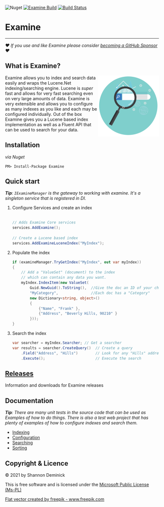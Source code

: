 ![Nuget](https://img.shields.io/nuget/v/Examine) [![Examine Build](https://github.com/Shazwazza/Examine/actions/workflows/build.yml/badge.svg)](https://github.com/Shazwazza/Examine/actions/workflows/build.yml) [![Build Status](https://dev.azure.com/shazwazza/Examine/_apis/build/status/Shazwazza.Examine?branchName=dev)](https://dev.azure.com/shazwazza/Examine/_build/latest?definitionId=4&branchName=dev) 

Examine
===

---
_❤️ If you use and like Examine please consider [becoming a GitHub Sponsor](https://github.com/sponsors/Shazwazza/) ❤️_

## What is Examine?

<img align="right" src="https://raw.githubusercontent.com/Shazwazza/Examine/master/assets/logo-round-small.png"> Examine allows you to index and search data easily and wraps the Lucene.Net indexing/searching engine. Lucene is _super_ fast and allows for very fast searching even on very large amounts of data. Examine is very extensible and allows you to configure as many indexes as you like and each may be configured individually. Out of the box Examine gives you a Lucene based index implementation as well as a Fluent API that can be used to search for your data.

## Installation

_via Nuget_

	PM> Install-Package Examine

## Quick start

_**Tip**: `IExamineManager` is the gateway to working with examine. It's a singleton service that is registered in DI._

1. Configure Services and create an index

    ```cs

    // Adds Examine Core services
    services.AddExamine();

    // Create a Lucene based index
    services.AddExamineLuceneIndex("MyIndex");
    ```
1. Populate the index

    ```cs
    if (examineManager.TryGetIndex("MyIndex", out var myIndex))
    {
        // Add a "ValueSet" (document) to the index 
        // which can contain any data you want.
        myIndex.IndexItem(new ValueSet(
            Guid.NewGuid().ToString(),  //Give the doc an ID of your choice
            "MyCategory",               //Each doc has a "Category"
            new Dictionary<string, object>()
            {
                {"Name", "Frank" },
                {"Address", "Beverly Hills, 90210" }
            }));
    }
    ```
1. Search the index

    ```cs
    var searcher = myIndex.Searcher; // Get a searcher
    var results = searcher.CreateQuery()  // Create a query
        .Field("Address", "Hills")        // Look for any "Hills" addresses
        .Execute();                       // Execute the search
    ```

## [Releases](https://github.com/Shandem/Examine/releases)

Information and downloads for Examine releases

## Documentation

_**Tip**: There are many unit tests in the source code that can be used as Examples of how to do things. There is also a test web project that has plenty of examples of how to configure indexes and search them._

* [Indexing](https://shazwazza.github.io/Examine/indexing)
* [Configuration](https://shazwazza.github.io/Examine/configuration)
* [Searching](https://shazwazza.github.io/Examine/searching)
* [Sorting](https://shazwazza.github.io/Examine/sorting)

## Copyright & Licence

&copy; 2021 by Shannon Deminick

This is free software and is licensed under the [Microsoft Public License (Ms-PL)](http://opensource.org/licenses/MS-PL)

<a href="https://www.freepik.com/free-photos-vectors/flat">Flat vector created by freepik - www.freepik.com</a>
